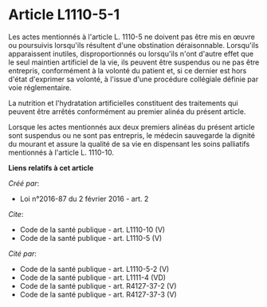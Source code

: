 # Article L1110-5-1

Les actes mentionnés à l'article L. 1110-5 ne doivent pas être mis en œuvre ou poursuivis lorsqu'ils résultent d'une
obstination déraisonnable. Lorsqu'ils apparaissent inutiles, disproportionnés ou lorsqu'ils n'ont d'autre effet que le seul
maintien artificiel de la vie, ils peuvent être suspendus ou ne pas être entrepris, conformément à la volonté du patient et,
si ce dernier est hors d'état d'exprimer sa volonté, à l'issue d'une procédure collégiale définie par voie réglementaire. 

La nutrition et l'hydratation artificielles constituent des traitements qui peuvent être arrêtés conformément au premier
alinéa du présent article. 

Lorsque les actes mentionnés aux deux premiers alinéas du présent article sont suspendus ou ne sont pas entrepris, le médecin
sauvegarde la dignité du mourant et assure la qualité de sa vie en dispensant les soins palliatifs mentionnés à l'article L.
1110-10.

**Liens relatifs à cet article**

_Créé par_:

  - Loi n°2016-87 du 2 février 2016 - art. 2

_Cite_:

  - Code de la santé publique - art. L1110-10 (V)
  - Code de la santé publique - art. L1110-5 (V)

_Cité par_:

  - Code de la santé publique - art. L1110-5-2 (V)
  - Code de la santé publique - art. L1111-4 (VD)
  - Code de la santé publique - art. R4127-37-2 (V)
  - Code de la santé publique - art. R4127-37-3 (V)

